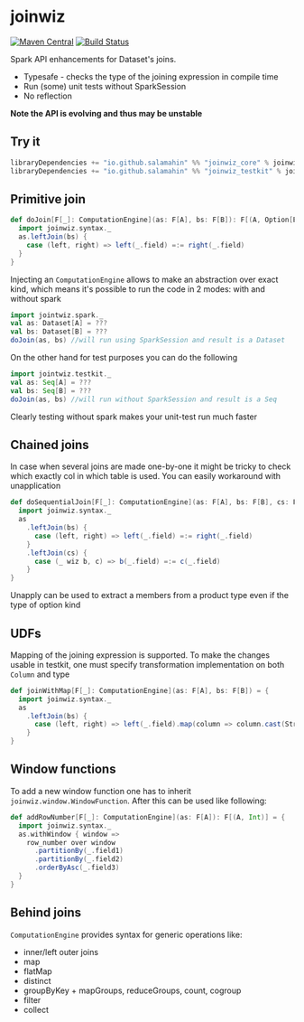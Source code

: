 # joinwiz

[![Maven Central](https://maven-badges.herokuapp.com/maven-central/io.github.salamahin/joinwiz_2.11/badge.svg)](https://maven-badges.herokuapp.com/maven-central/io.github.salamahin/joinwiz_2.11) [![Build Status](https://travis-ci.com/Salamahin/joinwiz.svg?branch=master)](https://travis-ci.com/Salamahin/joinwiz)

Spark API enhancements for Dataset's joins.
 * Typesafe - checks the type of the joining expression in compile time
 * Run (some) unit tests without SparkSession
 * No reflection

**Note the API is evolving and thus may be unstable**

## Try it
```scala
libraryDependencies += "io.github.salamahin" %% "joinwiz_core" % joinwiz_version
libraryDependencies += "io.github.salamahin" %% "joinwiz_testkit" % joinwiz_version //for testkit
```


## Primitive join
```scala
def doJoin[F[_]: ComputationEngine](as: F[A], bs: F[B]): F[(A, Option[B])] = {
  import joinwiz.syntax._
  as.leftJoin(bs) {
    case (left, right) => left(_.field) =:= right(_.field)
  }
}
```

Injecting an `ComputationEngine` allows to make an abstraction over exact kind, which means it's possible to run
the code in 2 modes: with and without spark
```scala
import jointwiz.spark._
val as: Dataset[A] = ???
val bs: Dataset[B] = ???
doJoin(as, bs) //will run using SparkSession and result is a Dataset
```

On the other hand for test purposes you can do the following
```scala
import jointwiz.testkit._
val as: Seq[A] = ???
val bs: Seq[B] = ???
doJoin(as, bs) //will run without SparkSession and result is a Seq
```

Clearly testing without spark makes your unit-test run much faster 

## Chained joins
In case when several joins are made one-by-one it might be tricky to check which exactly col in which table is used.
You can easily workaround with unapplication
```scala
def doSequentialJoin[F[_]: ComputationEngine](as: F[A], bs: F[B], cs: F[C]) = {
  import joinwiz.syntax._
  as
    .leftJoin(bs) {
      case (left, right) => left(_.field) =:= right(_.field)
    }
    .leftJoin(cs) {
      case (_ wiz b, c) => b(_.field) =:= c(_.field)
    }
}
```

Unapply can be used to extract a members from a product type even if the type of option kind

## UDFs
Mapping of the joining expression is supported. To make the changes usable in testkit, one must specify transformation
implementation on both `Column` and type
```scala
def joinWithMap[F[_]: ComputationEngine](as: F[A], bs: F[B]) = {
  import joinwiz.syntax._
  as
    .leftJoin(bs) {
      case (left, right) => left(_.field).map(column => column.cast(StringType), value => value.toString) =:= right(_.field)
    }
}
```

## Window functions
To add a new window function one has to inherit `joinwiz.window.WindowFunction`. After this can be used like following:
```scala
def addRowNumber[F[_]: ComputationEngine](as: F[A]): F[(A, Int)] = {
  import joinwiz.syntax._
  as.withWindow { window =>
    row_number over window
      .partitionBy(_.field1)
      .partitionBy(_.field2)
      .orderByAsc(_.field3)
  }
}
```

## Behind joins
`ComputationEngine` provides syntax for generic operations like:
  * inner/left outer joins
  * map
  * flatMap
  * distinct
  * groupByKey + mapGroups, reduceGroups, count, cogroup
  * filter
  * collect
